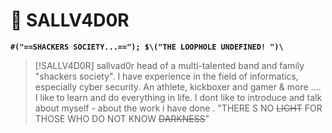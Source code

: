 # 🐺 SALLV4D0R 

**`#("==SHACKERS SOCIETY...=="); $\("THE LOOPHOLE UNDEFINED! ")\`**
> [!SALLV4D0R]
> sallvad0r head of a multi-talented band and family "shackers society". I have experience in the field of informatics, especially cyber security. An athlete, kickboxer and gamer & more .... I like to learn and do everything in life.
I dont like to introduce and talk about myself - about the work i have done .
"THERE S NO ~~LIGHT~~ FOR THOSE WHO DO NOT KNOW ~~DARKNESS~~"
